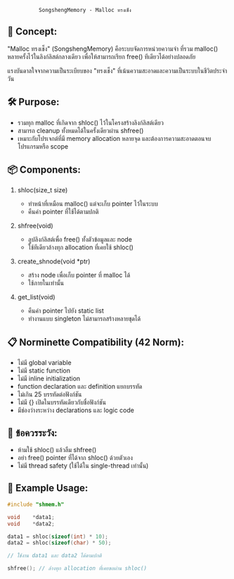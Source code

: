               SongshengMemory - Malloc ทรงเช็ง

🧠 Concept:
------------------------------------------------------------
"Malloc ทรงเช็ง" (SongshengMemory) คือระบบจัดการหน่วยความจำ 
ที่รวม malloc() หลายครั้งไว้ในลิงก์ลิสต์กลางเดียว 
เพื่อให้สามารถเรียก free() ทีเดียวได้อย่างปลอดภัย

แรงบันดาลใจจากความเป็นระเบียบของ "ทรงเช็ง" 
ที่เน้นความสะอาดและความเป็นระบบในชีวิตประจำวัน

🛠 Purpose:
------------------------------------------------------------
- รวมทุก malloc ที่เกิดจาก shloc() ไว้ในโครงสร้างลิงก์ลิสต์เดียว
- สามารถ cleanup ทั้งหมดได้ในครั้งเดียวผ่าน shfree()
- เหมาะกับโปรเจกต์ที่มี memory allocation หลายจุด 
  และต้องการความสะอาดตอนจบโปรแกรมหรือ scope

📦 Components:
------------------------------------------------------------
1. shloc(size_t size)
   - ทำหน้าที่เหมือน malloc() แต่จะเก็บ pointer ไว้ในระบบ
   - คืนค่า pointer ที่ใช้ได้ตามปกติ

2. shfree(void)
   - ลูปลิงก์ลิสต์เพื่อ free() ทั้งตัวข้อมูลและ node
   - ใช้ทีเดียวล้างทุก allocation ที่เคยใช้ shloc()

3. create_shnode(void *ptr)
   - สร้าง node เพื่อเก็บ pointer ที่ malloc ได้
   - ใช้ภายในเท่านั้น

4. get_list(void)
   - คืนค่า pointer ไปยัง static list
   - ทำงานแบบ singleton ไม่สามารถสร้างหลายชุดได้

📋 Norminette Compatibility (42 Norm):
------------------------------------------------------------
- ไม่มี global variable
- ไม่มี static function
- ไม่มี inline initialization
- function declaration และ definition แยกบรรทัด
- ไม่เกิน 25 บรรทัดต่อฟังก์ชัน
- ไม่มี {} เปิดในบรรทัดเดียวกับชื่อฟังก์ชัน
- มีช่องว่างระหว่าง declarations และ logic code

🚫 ข้อควรระวัง:
------------------------------------------------------------
- ห้ามใช้ shloc() แล้วลืม shfree()
- อย่า free() pointer ที่ได้จาก shloc() ด้วยตัวเอง
- ไม่มี thread safety (ใช้ได้ใน single-thread เท่านั้น)

🧪 Example Usage:
------------------------------------------------------------
```c
#include "shmem.h"

void	*data1;
void	*data2;

data1 = shloc(sizeof(int) * 10);
data2 = shloc(sizeof(char) * 50);

// ใช้งาน data1 และ data2 ได้ตามปกติ

shfree(); // ล้างทุก allocation ที่เคยขอผ่าน shloc()
